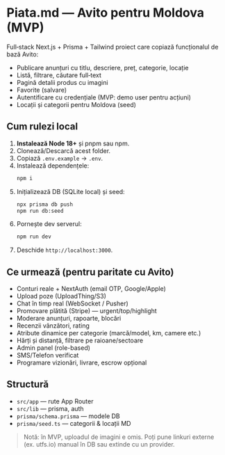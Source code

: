 # Piata.md — Avito pentru Moldova (MVP)

Full‑stack Next.js + Prisma + Tailwind proiect care copiază funcționalul de bază Avito:
- Publicare anunțuri cu titlu, descriere, preț, categorie, locație
- Listă, filtrare, căutare full‑text
- Pagină detalii produs cu imagini
- Favorite (salvare)
- Autentificare cu credențiale (MVP: demo user pentru acțiuni)
- Locații și categorii pentru Moldova (seed)

## Cum rulezi local

1. **Instalează Node 18+** și pnpm sau npm.
2. Clonează/Descarcă acest folder.
3. Copiază `.env.example` -> `.env`.
4. Instalează dependențele:
   ```bash
   npm i
   ```
5. Inițializează DB (SQLite local) și seed:
   ```bash
   npx prisma db push
   npm run db:seed
   ```
6. Pornește dev serverul:
   ```bash
   npm run dev
   ```
7. Deschide `http://localhost:3000`.

## Ce urmează (pentru paritate cu Avito)

- Conturi reale + NextAuth (email OTP, Google/Apple)
- Upload poze (UploadThing/S3)
- Chat în timp real (WebSocket / Pusher)
- Promovare plătită (Stripe) — urgent/top/highlight
- Moderare anunțuri, rapoarte, blocări
- Recenzii vânzători, rating
- Atribute dinamice per categorie (marcă/model, km, camere etc.)
- Hărți și distanță, filtrare pe raioane/sectoare
- Admin panel (role-based)
- SMS/Telefon verificat
- Programare vizionări, livrare, escrow opțional

## Structură

- `src/app` — rute App Router
- `src/lib` — prisma, auth
- `prisma/schema.prisma` — modele DB
- `prisma/seed.ts` — categorii & locații MD

> Notă: în MVP, uploadul de imagini e omis. Poți pune linkuri externe (ex. utfs.io) manual în DB sau extinde cu un provider.
